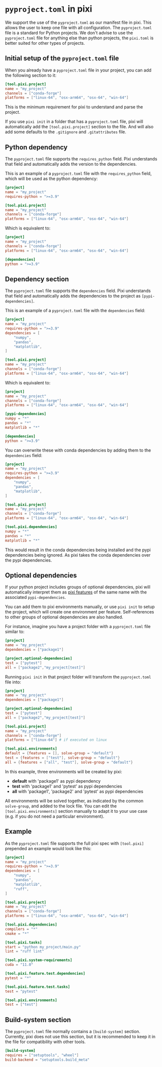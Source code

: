 # `pyproject.toml` in pixi
We support the use of the `pyproject.toml` as our manifest file in pixi.
This allows the user to keep one file with all configuration.
The `pyproject.toml` file is a standard for Python projects.
We don't advise to use the `pyproject.toml` file for anything else than python projects, the `pixi.toml` is better suited for other types of projects.

## Initial setup of the `pyproject.toml` file
When you already have a `pyproject.toml` file in your project, you can add the following section to it:
```toml
[tool.pixi.project]
name = "my_project"
channels = ["conda-forge"]
platforms = ["linux-64", "osx-arm64", "osx-64", "win-64"]
```
This is the minimum requirement for pixi to understand and parse the project.

If you use `pixi init` in a folder that has a `pyproject.toml` file, pixi will automatically add the `[tool.pixi.project]` section to the file.
And will also add some defaults to the `.gitignore` and `.gitattributes` file.

## Python dependency
The `pyproject.toml` file supports the `requires_python` field.
Pixi understands that field and automatically adds the version to the dependencies.

This is an example of a `pyproject.toml` file with the `requires_python` field, which will be used as the python dependency:
```toml title="pyproject.toml"
[project]
name = "my_project"
requires-python = ">=3.9"

[tool.pixi.project]
name = "my_project"
channels = ["conda-forge"]
platforms = ["linux-64", "osx-arm64", "osx-64", "win-64"]
```
Which is equivalent to:
```toml title="equivalent pixi.toml"
[project]
name = "my_project"
channels = ["conda-forge"]
platforms = ["linux-64", "osx-arm64", "osx-64", "win-64"]

[dependencies]
python = ">=3.9"
```

## Dependency section
The `pyproject.toml` file supports the `dependencies` field.
Pixi understands that field and automatically adds the dependencies to the project as `[pypi-dependencies]`.

This is an example of a `pyproject.toml` file with the `dependencies` field:
```toml title="pyproject.toml"
[project]
name = "my_project"
requires-python = ">=3.9"
dependencies = [
    "numpy",
    "pandas",
    "matplotlib",
]

[tool.pixi.project]
name = "my_project"
channels = ["conda-forge"]
platforms = ["linux-64", "osx-arm64", "osx-64", "win-64"]
```

Which is equivalent to:
```toml title="equivalent pixi.toml"
[project]
name = "my_project"
channels = ["conda-forge"]
platforms = ["linux-64", "osx-arm64", "osx-64", "win-64"]

[pypi-dependencies]
numpy = "*"
pandas = "*"
matplotlib = "*"

[dependencies]
python = ">=3.9"
```

You can overwrite these with conda dependencies by adding them to the `dependencies` field:
```toml title="pyproject.toml"
[project]
name = "my_project"
requires-python = ">=3.9"
dependencies = [
    "numpy",
    "pandas",
    "matplotlib",
]

[tool.pixi.project]
name = "my_project"
channels = ["conda-forge"]
platforms = ["linux-64", "osx-arm64", "osx-64", "win-64"]

[tool.pixi.dependencies]
numpy = "*"
pandas = "*"
matplotlib = "*"
```
This would result in the conda dependencies being installed and the pypi dependencies being ignored.
As pixi takes the conda dependencies over the pypi dependencies.

## Optional dependencies
If your python project includes groups of optional dependencies, pixi will automatically interpret them as [pixi features](../configuration.md#the-feature-table) of the same name with the associated `pypi-dependencies`.

You can add them to pixi environments manually, or use `pixi init` to setup the project, which will create one environment per feature. Self-references to other groups of optional dependencies are also handled.

For instance, imagine you have a project folder with a `pyproject.toml` file similar to:
```toml
[project]
name = "my_project"
dependencies = ["package1"]

[project.optional-dependencies]
test = ["pytest"]
all = ["package2","my_project[test]"]
```

Running `pixi init` in that project folder will transform the `pyproject.toml` file into:
```toml
[project]
name = "my_project"
dependencies = ["package1"]

[project.optional-dependencies]
test = ["pytest"]
all = ["package2","my_project[test]"]

[tool.pixi.project]
name = "my_project"
channels = ["conda-forge"]
platforms = ["linux-64"] # if executed on linux

[tool.pixi.environments]
default = {features = [], solve-group = "default"}
test = {features = ["test"], solve-group = "default"}
all = {features = ["all", "test"], solve-group = "default"}
```
In this example, three environments will be created by pixi:

 - **default** with 'package1' as pypi dependency
 - **test** with 'package1' and 'pytest' as pypi dependencies
 - **all** with 'package1', 'package2' and 'pytest' as pypi dependencies

All environments will be solved together, as indicated by the common `solve-group`, and added to the lock file. You can edit the `[tool.pixi.environments]` section manually to adapt it to your use case (e.g. if you do not need a particular environment).

## Example
As the `pyproject.toml` file supports the full pixi spec with `[tool.pixi]` prepended an example would look like this:
```toml title="pyproject.toml"
[project]
name = "my_project"
requires-python = ">=3.9"
dependencies = [
    "numpy",
    "pandas",
    "matplotlib",
    "ruff",
]

[tool.pixi.project]
name = "my_project"
channels = ["conda-forge"]
platforms = ["linux-64", "osx-arm64", "osx-64", "win-64"]

[tool.pixi.dependencies]
compilers = "*"
cmake = "*"

[tool.pixi.tasks]
start = "python my_project/main.py"
lint = "ruff lint"

[tool.pixi.system-requirements]
cuda = "11.0"

[tool.pixi.feature.test.dependencies]
pytest = "*"

[tool.pixi.feature.test.tasks]
test = "pytest"

[tool.pixi.environments]
test = ["test"]
```

## Build-system section
The `pyproject.toml` file normally contains a `[build-system]` section.
Currently, pixi does not use this section, but it is recommended to keep it in the file for compatibility with other tools.

```toml title="pyproject.toml"
[build-system]
requires = ["setuptools", "wheel"]
build-backend = "setuptools.build_meta"
```
